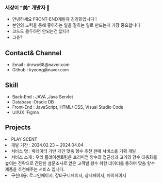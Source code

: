 ### 세상이 "美" 개발자 👋

- 안녕하세요  FRONT-END개발자 김경민입니다 !
- 본인의 노력을 통해 좋아하는 일을 잘하는 일로 만드는게 가장 중요합니다
- 코드도 몰두하면 안되는건 없다!!
- 그츄?
   
 
## Contact& Channel
<ul>
  <li>Email : dnrwo68@naver.com</li>
  <li>Github : kyeong@naver.com</li>
</ul>


## Skill

 <ul>
  <li>Back-End : JAVA ,Java Servlet </li>
  <li> Database :Oracle DB</li>
  <li>Front-End : JavaScript, HTML/ CSS, Visual Studio Code </li>
  <li> UI/UX :Figma</li>
  </ul>

## Projects
 <li>PLAY SCENT</li>
<ui>
  <li>개발 기간 : 2024.02.23 ~ 2024.04.04</li> 
   <li>서비스 명 : 빅테이터 기반 개인 맞춤 향수 추천 판매 서비스를 기획 개발</li> 
   <li>서비스 소개 : 우리 플레이센트팀은 프리미엄 향수의 접근성과 고가의 향수 대충화를 높이는 전략으로
                     간단한 설문조사로 얻은 고객별 향수 취향 데이터를 통하여 맞춤 향수제품을 추천해주는 서비스 입니다.</li>
   <li>구현내용: 로그인페이지, 장바구니페이지, 상세페이지, 마이페이지  </li>
</ui>
